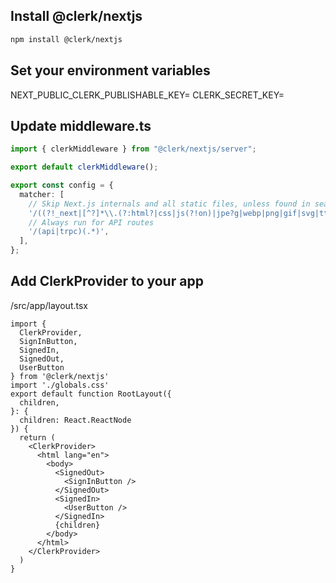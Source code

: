 ## Install @clerk/nextjs

```bash
npm install @clerk/nextjs
```

## Set your environment variables

NEXT_PUBLIC_CLERK_PUBLISHABLE_KEY=
CLERK_SECRET_KEY=

## Update middleware.ts

```ts
import { clerkMiddleware } from "@clerk/nextjs/server";

export default clerkMiddleware();

export const config = {
  matcher: [
    // Skip Next.js internals and all static files, unless found in search params
    '/((?!_next|[^?]*\\.(?:html?|css|js(?!on)|jpe?g|webp|png|gif|svg|ttf|woff2?|ico|csv|docx?|xlsx?|zip|webmanifest)).*)',
    // Always run for API routes
    '/(api|trpc)(.*)',
  ],
};
```


## Add ClerkProvider to your app

/src/app/layout.tsx

```tsx
import {
  ClerkProvider,
  SignInButton,
  SignedIn,
  SignedOut,
  UserButton
} from '@clerk/nextjs'
import './globals.css'
export default function RootLayout({
  children,
}: {
  children: React.ReactNode
}) {
  return (
    <ClerkProvider>
      <html lang="en">
        <body>
          <SignedOut>
            <SignInButton />
          </SignedOut>
          <SignedIn>
            <UserButton />
          </SignedIn>
          {children}
        </body>
      </html>
    </ClerkProvider>
  )
}
```